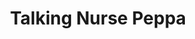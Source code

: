 ---
id: PE06713
title: Talking Nurse Peppa
price:
    hkd: 299.9
    twd: 1199
dimensions:
    w: 21
    l: 13
    h: 36
    unit: cm
imgs: 
    - 'images/products/talking-nurse-peppa.png'
---